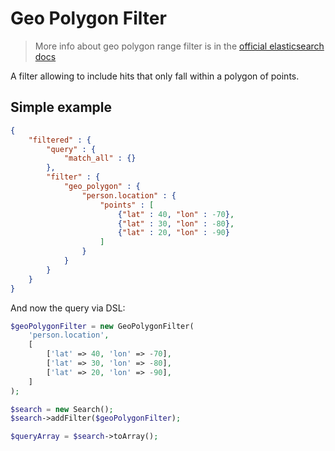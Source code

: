 # Geo Polygon Filter

> More info about geo polygon range filter is in the [official elasticsearch docs][1]

A filter allowing to include hits that only fall within a polygon of points.

## Simple example

```JSON
{
    "filtered" : {
        "query" : {
            "match_all" : {}
        },
        "filter" : {
            "geo_polygon" : {
                "person.location" : {
                    "points" : [
                        {"lat" : 40, "lon" : -70},
                        {"lat" : 30, "lon" : -80},
                        {"lat" : 20, "lon" : -90}
                    ]
                }
            }
        }
    }
}
```

And now the query via DSL:

```php
$geoPolygonFilter = new GeoPolygonFilter(
    'person.location',
    [
        ['lat' => 40, 'lon' => -70],
        ['lat' => 30, 'lon' => -80],
        ['lat' => 20, 'lon' => -90],
    ]
);

$search = new Search();
$search->addFilter($geoPolygonFilter);

$queryArray = $search->toArray();
```

[1]: https://www.elastic.co/guide/en/elasticsearch/reference/current/query-dsl-geo-polygon-filter.html
